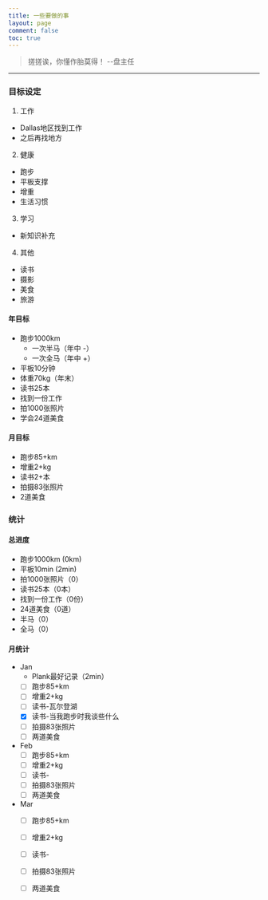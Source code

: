 ```yaml
---
title: 一些要做的事
layout: page
comment: false
toc: true
---
```


> 搓搓诶，你懂作胎莫得！  --盘主任

---

### 目标设定
1. 工作
  * Dallas地区找到工作
  * 之后再找地方
2. 健康
  * 跑步
  * 平板支撑
  * 增重
  * 生活习惯
3. 学习
  * 新知识补充
4. 其他
  * 读书
  * 摄影
  * 美食
  * 旅游

#### 年目标
* 跑步1000km
  - 一次半马（年中 -）
  - 一次全马（年中 +）
* 平板10分钟
* 体重70kg（年末）
* 读书25本
* 找到一份工作
* 拍1000张照片
* 学会24道美食

#### 月目标
* 跑步85+km
* 增重2+kg
* 读书2+本
* 拍摄83张照片
* 2道美食

### 统计

#### 总进度
* 跑步1000km (0km)
* 平板10min (2min)
* 拍1000张照片（0）
* 读书25本（0本）
* 找到一份工作（0份）
* 24道美食（0道）
* 半马（0）
* 全马（0）

#### 月统计
* Jan
    - Plank最好记录（2min）
    - [ ] 跑步85+km
    - [ ] 增重2+kg
    - [ ] 读书-瓦尔登湖
    - [x] 读书-当我跑步时我谈些什么
    - [ ] 拍摄83张照片
    - [ ] 两道美食
* Feb
    - [ ] 跑步85+km
    - [ ] 增重2+kg
    - [ ] 读书-
    - [ ] 拍摄83张照片
    - [ ] 两道美食
* Mar
    - [ ] 跑步85+km
    - [ ] 增重2+kg
    - [ ] 读书-
    - [ ] 拍摄83张照片
    - [ ] 两道美食


